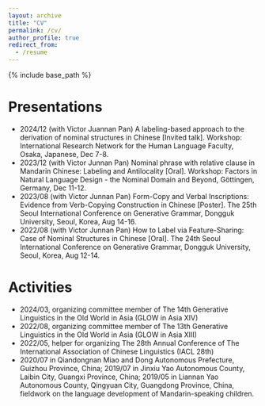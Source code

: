 ```yaml
---
layout: archive
title: "CV"
permalink: /cv/
author_profile: true
redirect_from:
  - /resume
---
```


{% include base_path %}

Presentations
======
- 2024/12 (with Victor Juannan Pan) A labeling-based approach to the derivation of nominal structures in Chinese [Invited talk]. Workshop: International Research Network for the Human Language Faculty, Osaka, Japanese, Dec 7-8.
- 2023/12 (with Victor Junnan Pan) Nominal phrase with relative clause in Mandarin Chinese: Labeling and Antilocality [Oral]. Workshop: Factors in Natural Language Design - the Nominal Domain and Beyond, Göttingen, Germany, Dec 11-12.
- 2023/08 (with Victor Junnan Pan) Form-Copy and Verbal Inscriptions: Evidence from Verb-Copying Construction in Chinese [Poster]. The 25th Seoul International Conference on Generative Grammar, Dongguk University, Seoul, Korea, Aug 14-16.  
- 2022/08 (with Victor Junnan Pan) How to Label via Feature-Sharing: Case of Nominal Structures in Chinese [Oral]. The 24th Seoul International Conference on Generative Grammar, Dongguk University, Seoul, Korea, Aug 12-14. 

Activities
======
- 2024/03, organizing committee member of The 14th Generative Linguistics in the Old World in Asia (GLOW in Asia XIV)
- 2022/08, organizing committee member of  The 13th Generative Linguistics in the Old World in Asia (GLOW in Asia XIII)
- 2022/05, helper for organizing The 28th Annual Conference of The International Association of Chinese Linguistics (IACL 28th) 
- 2020/07 in Qiandongnan Miao and Dong Autonomous Prefecture, Guizhou Province, China; 2019/07 in Jinxiu Yao Autonomous County, Laibin City, Guangxi Province, China; 2019/05 in Liannan Yao Autonomous County, Qingyuan City, Guangdong Province, China, fieldwork on the language development of Mandarin-speaking children. 


